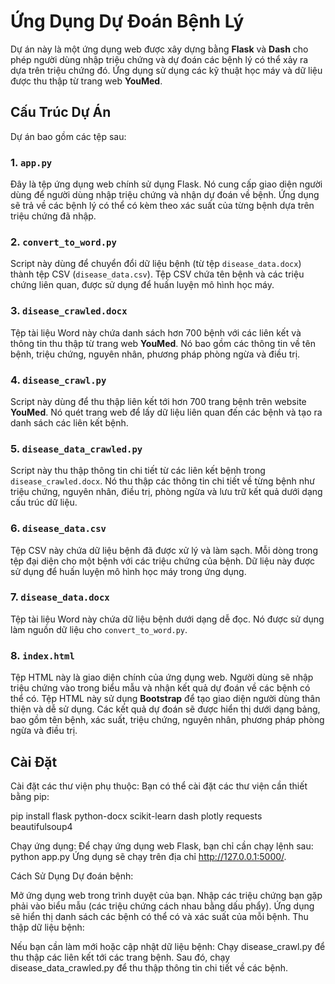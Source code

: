 # Ứng Dụng Dự Đoán Bệnh Lý

Dự án này là một ứng dụng web được xây dựng bằng **Flask** và **Dash** cho phép người dùng nhập triệu chứng và dự đoán các bệnh lý có thể xảy ra dựa trên triệu chứng đó. Ứng dụng sử dụng các kỹ thuật học máy và dữ liệu được thu thập từ trang web **YouMed**.

## Cấu Trúc Dự Án
Dự án bao gồm các tệp sau:

### 1. `app.py`
Đây là tệp ứng dụng web chính sử dụng Flask. Nó cung cấp giao diện người dùng để người dùng nhập triệu chứng và nhận dự đoán về bệnh. Ứng dụng sẽ trả về các bệnh lý có thể có kèm theo xác suất của từng bệnh dựa trên triệu chứng đã nhập.

### 2. `convert_to_word.py`
Script này dùng để chuyển đổi dữ liệu bệnh (từ tệp `disease_data.docx`) thành tệp CSV (`disease_data.csv`). Tệp CSV chứa tên bệnh và các triệu chứng liên quan, được sử dụng để huấn luyện mô hình học máy.

### 3. `disease_crawled.docx`
Tệp tài liệu Word này chứa danh sách hơn 700 bệnh với các liên kết và thông tin thu thập từ trang web **YouMed**. Nó bao gồm các thông tin về tên bệnh, triệu chứng, nguyên nhân, phương pháp phòng ngừa và điều trị.

### 4. `disease_crawl.py`
Script này dùng để thu thập liên kết tới hơn 700 trang bệnh trên website **YouMed**. Nó quét trang web để lấy dữ liệu liên quan đến các bệnh và tạo ra danh sách các liên kết bệnh.

### 5. `disease_data_crawled.py`
Script này thu thập thông tin chi tiết từ các liên kết bệnh trong `disease_crawled.docx`. Nó thu thập các thông tin chi tiết về từng bệnh như triệu chứng, nguyên nhân, điều trị, phòng ngừa và lưu trữ kết quả dưới dạng cấu trúc dữ liệu.

### 6. `disease_data.csv`
Tệp CSV này chứa dữ liệu bệnh đã được xử lý và làm sạch. Mỗi dòng trong tệp đại diện cho một bệnh với các triệu chứng của bệnh. Dữ liệu này được sử dụng để huấn luyện mô hình học máy trong ứng dụng.

### 7. `disease_data.docx`
Tệp tài liệu Word này chứa dữ liệu bệnh dưới dạng dễ đọc. Nó được sử dụng làm nguồn dữ liệu cho `convert_to_word.py`.

### 8. `index.html`
Tệp HTML này là giao diện chính của ứng dụng web. Người dùng sẽ nhập triệu chứng vào trong biểu mẫu và nhận kết quả dự đoán về các bệnh có thể có. Tệp HTML này sử dụng **Bootstrap** để tạo giao diện người dùng thân thiện và dễ sử dụng. Các kết quả dự đoán sẽ được hiển thị dưới dạng bảng, bao gồm tên bệnh, xác suất, triệu chứng, nguyên nhân, phương pháp phòng ngừa và điều trị.

## Cài Đặt
Cài đặt các thư viện phụ thuộc: Bạn có thể cài đặt các thư viện cần thiết bằng pip:  

pip install flask python-docx scikit-learn dash plotly requests beautifulsoup4

Chạy ứng dụng: Để chạy ứng dụng web Flask, bạn chỉ cần chạy lệnh sau:
python app.py
Ứng dụng sẽ chạy trên địa chỉ http://127.0.0.1:5000/.

Cách Sử Dụng
Dự đoán bệnh:

Mở ứng dụng web trong trình duyệt của bạn.
Nhập các triệu chứng bạn gặp phải vào biểu mẫu (các triệu chứng cách nhau bằng dấu phẩy).
Ứng dụng sẽ hiển thị danh sách các bệnh có thể có và xác suất của mỗi bệnh.
Thu thập dữ liệu bệnh:

Nếu bạn cần làm mới hoặc cập nhật dữ liệu bệnh:
Chạy disease_crawl.py để thu thập các liên kết tới các trang bệnh.
Sau đó, chạy disease_data_crawled.py để thu thập thông tin chi tiết về các bệnh.
